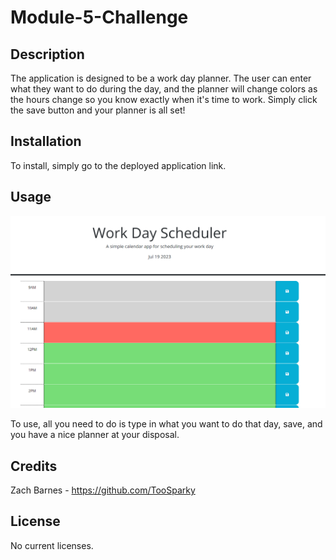 # Module-5-Challenge

## Description

The application is designed to be a work day planner. The user can enter what they want to do during the day, and the planner will change colors as the hours change so you know exactly when it's time to work. Simply click the save button and your planner is all set!

## Installation

To install, simply go to the deployed application link.

## Usage

![screenshot of application](assets/opera-snapshot-work-planner.png)

To use, all you need to do is type in what you want to do that day, save, and you have a nice planner at your disposal.

## Credits

Zach Barnes - https://github.com/TooSparky

## License

No current licenses.